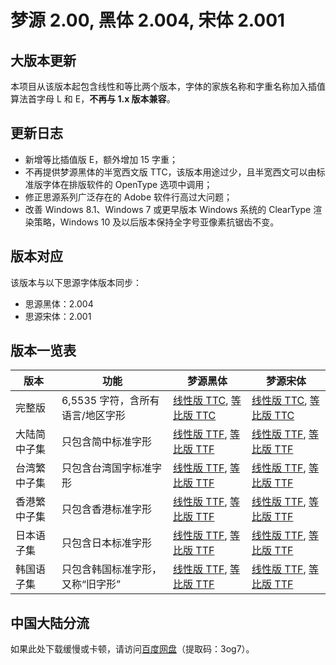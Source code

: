# 梦源 2.00, 黑体 2.004, 宋体 2.001

## 大版本更新
本项目从该版本起包含线性和等比两个版本，字体的家族名称和字重名称加入插值算法首字母 L 和 E，**不再与 1.x 版本兼容**。

## 更新日志
* 新增等比插值版 E，额外增加 15 字重；
* 不再提供梦源黑体的半宽西文版 TTC，该版本用途过少，且半宽西文可以由标准版字体在排版软件的 OpenType 选项中调用；
* 修正思源系列广泛存在的 Adobe 软件行高过大问题；
* 改善 Windows 8.1、Windows 7 或更早版本 Windows 系统的 ClearType 渲染策略，Windows 10 及以后版本保持全字号亚像素抗锯齿不变。

## 版本对应
该版本与以下思源字体版本同步：
* 思源黑体：2.004
* 思源宋体：2.001

## 版本一览表
| 版本         | 功能                                 | 梦源黑体                                                                                                                                                                                                                                                            | 梦源宋体                                                                                                                                                                                                                                                           |
|--------------|--------------------------------------|---------------------------------------------------------------------------------------------------------------------------------------------------------------------------------------------------------------------------------------------------------------------|--------------------------------------------------------------------------------------------------------------------------------------------------------------------------------------------------------------------------------------------------------------------|
| 完整版       | 6,5535 字符，含所有语言/地区字形     | [线性版 TTC](https://github.com/Pal3love/dream-han-cjk/releases/download/dream-2.00-sans-2.004-serif-2.001/DreamHanSansL.zip), [等比版 TTC](https://github.com/Pal3love/dream-han-cjk/releases/download/dream-2.00-sans-2.004-serif-2.001/DreamHanSansE.zip)        | [线性版 TTC](https://github.com/Pal3love/dream-han-cjk/releases/download/dream-2.00-sans-2.004-serif-2.001/DreamHanSerifL.zip), [等比版 TTC](https://github.com/Pal3love/dream-han-cjk/releases/download/dream-2.00-sans-2.004-serif-2.001/DreamHanSerifE.zip)     |
| 大陆简中子集 | 只包含简中标准字形                   | [线性版 TTF](https://github.com/Pal3love/dream-han-cjk/releases/download/dream-2.00-sans-2.004-serif-2.001/DreamHanSansLCN.zip), [等比版 TTF](https://github.com/Pal3love/dream-han-cjk/releases/download/dream-2.00-sans-2.004-serif-2.001/DreamHanSansECN.zip)    | [线性版 TTF](https://github.com/Pal3love/dream-han-cjk/releases/download/dream-2.00-sans-2.004-serif-2.001/DreamHanSerifLCN.zip), [等比版 TTF](https://github.com/Pal3love/dream-han-cjk/releases/download/dream-2.00-sans-2.004-serif-2.001/DreamHanSerifECN.zip) |
| 台湾繁中子集 | 只包含台湾国字标准字形               | [线性版 TTF](https://github.com/Pal3love/dream-han-cjk/releases/download/dream-2.00-sans-2.004-serif-2.001/DreamHanSansLTW.zip), [等比版 TTF](https://github.com/Pal3love/dream-han-cjk/releases/download/dream-2.00-sans-2.004-serif-2.001/DreamHanSansETW.zip)    | [线性版 TTF](https://github.com/Pal3love/dream-han-cjk/releases/download/dream-2.00-sans-2.004-serif-2.001/DreamHanSerifLTW.zip), [等比版 TTF](https://github.com/Pal3love/dream-han-cjk/releases/download/dream-2.00-sans-2.004-serif-2.001/DreamHanSerifETW.zip) |
| 香港繁中子集 | 只包含香港标准字形                   | [线性版 TTF](https://github.com/Pal3love/dream-han-cjk/releases/download/dream-2.00-sans-2.004-serif-2.001/DreamHanSansLHK.zip), [等比版 TTF](https://github.com/Pal3love/dream-han-cjk/releases/download/dream-2.00-sans-2.004-serif-2.001/DreamHanSansEHK.zip)    | [线性版 TTF](https://github.com/Pal3love/dream-han-cjk/releases/download/dream-2.00-sans-2.004-serif-2.001/DreamHanSerifLHK.zip), [等比版 TTF](https://github.com/Pal3love/dream-han-cjk/releases/download/dream-2.00-sans-2.004-serif-2.001/DreamHanSerifEHK.zip) |
| 日本语子集   | 只包含日本标准字形                   | [线性版 TTF](https://github.com/Pal3love/dream-han-cjk/releases/download/dream-2.00-sans-2.004-serif-2.001/DreamHanSansLJP.zip), [等比版 TTF](https://github.com/Pal3love/dream-han-cjk/releases/download/dream-2.00-sans-2.004-serif-2.001/DreamHanSansEJP.zip)    | [线性版 TTF](https://github.com/Pal3love/dream-han-cjk/releases/download/dream-2.00-sans-2.004-serif-2.001/DreamHanSerifLJP.zip), [等比版 TTF](https://github.com/Pal3love/dream-han-cjk/releases/download/dream-2.00-sans-2.004-serif-2.001/DreamHanSerifEJP.zip) |
| 韩国语子集   | 只包含韩国标准字形，又称“旧字形”     | [线性版 TTF](https://github.com/Pal3love/dream-han-cjk/releases/download/dream-2.00-sans-2.004-serif-2.001/DreamHanSansLKR.zip), [等比版 TTF](https://github.com/Pal3love/dream-han-cjk/releases/download/dream-2.00-sans-2.004-serif-2.001/DreamHanSansEKR.zip)    | [线性版 TTF](https://github.com/Pal3love/dream-han-cjk/releases/download/dream-2.00-sans-2.004-serif-2.001/DreamHanSerifLKR.zip), [等比版 TTF](https://github.com/Pal3love/dream-han-cjk/releases/download/dream-2.00-sans-2.004-serif-2.001/DreamHanSerifEKR.zip) |

## 中国大陆分流
如果此处下载缓慢或卡顿，请访问[百度网盘](https://pan.baidu.com/s/1Ecy_6hHsyHm6IBDOeZJ_4w?pwd=3og7)（提取码：3og7）。

